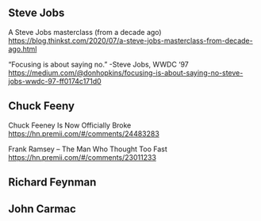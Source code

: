 


## Steve Jobs

A Steve Jobs masterclass (from a decade ago)
https://blog.thinkst.com/2020/07/a-steve-jobs-masterclass-from-decade-ago.html

“Focusing is about saying no.” -Steve Jobs, WWDC ‘97
https://medium.com/@donhopkins/focusing-is-about-saying-no-steve-jobs-wwdc-97-ff0174c171d0


## Chuck Feeny

Chuck Feeney Is Now Officially Broke
https://hn.premii.com/#/comments/24483283


Frank Ramsey – The Man Who Thought Too Fast
https://hn.premii.com/#/comments/23011233


## Richard Feynman

## John Carmac
